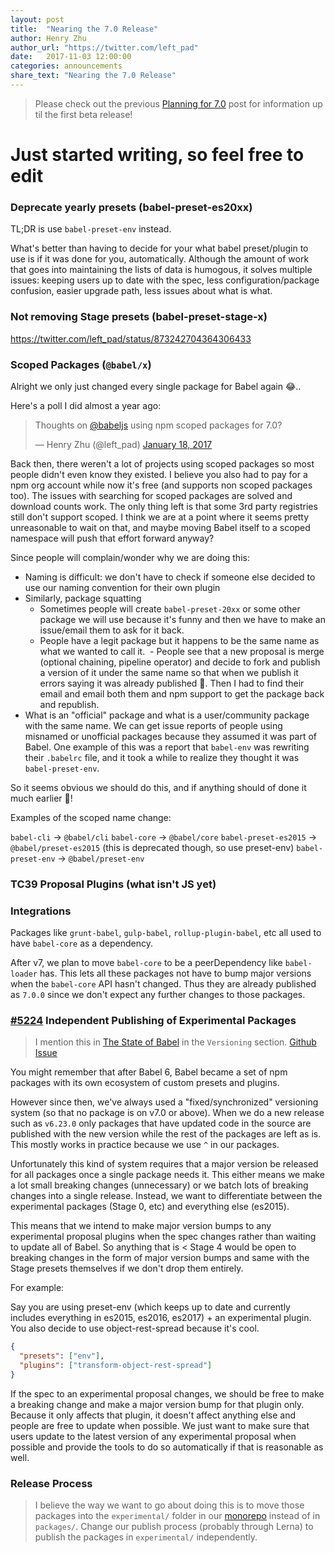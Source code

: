 ```yaml
---
layout: post
title:  "Nearing the 7.0 Release"
author: Henry Zhu
author_url: "https://twitter.com/left_pad"
date:   2017-11-03 12:00:00
categories: announcements
share_text: "Nearing the 7.0 Release"
---
```


> Please check out the previous [Planning for 7.0](https://babeljs.io/blog/2017/03/01/upgrade-to-babel-7) post for information up til the first beta release!

# Just started writing, so feel free to edit

### Deprecate yearly presets (babel-preset-es20xx)

TL;DR is use `babel-preset-env` instead.

What's better than having to decide for your what babel preset/plugin to use is if it was done for you, automatically. Although the amount of work that goes into maintaining the lists of data is humogous, it solves multiple issues: keeping users up to date with the spec, less configuration/package confusion, easier upgrade path, less issues about what is what. 

### Not removing Stage presets (babel-preset-stage-x)

https://twitter.com/left_pad/status/873242704364306433

### Scoped Packages (`@babel/x`)

Alright we only just changed every single package for Babel again 😂..

Here's a poll I did almost a year ago:

<blockquote class="twitter-tweet" data-lang="en"><p lang="en" dir="ltr">Thoughts on <a href="https://twitter.com/babeljs">@babeljs</a> using npm scoped packages for 7.0?</p>&mdash; Henry Zhu (@left_pad) <a href="https://twitter.com/left_pad/status/821551189166878722">January 18, 2017</a></blockquote>
<script async src="//platform.twitter.com/widgets.js" charset="utf-8"></script>

Back then, there weren't a lot of projects using scoped packages so most people didn't even know they existed. I believe you also had to pay for a npm org account while now it's free (and supports non scoped packages too). The issues with searching for scoped packages are solved and download counts work. The only thing left is that some 3rd party registries still don't support scoped. I think we are at a point where it seems pretty unreasonable to wait on that, and maybe moving Babel itself to a scoped namespace will push that effort forward anyway?

Since people will complain/wonder why we are doing this:

- Naming is difficult: we don't have to check if someone else decided to use our naming convention for their own plugin
- Similarly, package squatting
  - Sometimes people will create `babel-preset-20xx` or some other package we will use because it's funny and then we have to make an issue/email them to ask for it back.
  - People have a legit package but it happens to be the same name as what we wanted to call it.
  - People see that a new proposal is merge (optional chaining, pipeline operator) and decide to fork and publish a version of it under the same name so that when we publish it errors saying it was already published 🤔. Then I had to find their email and email both them and npm support to get the package back and republish.
- What is an "official" package and what is a user/community package with the same name. We can get issue reports of people using misnamed or unofficial packages because they assumed it was part of Babel. One example of this was a report that `babel-env` was rewriting their `.babelrc` file, and it took a while to realize they thought it was `babel-preset-env`.

So it seems obvious we should do this, and if anything should of done it much earlier 🙂!

Examples of the scoped name change:

`babel-cli` -> `@babel/cli`
`babel-core` -> `@babel/core`
`babel-preset-es2015` -> `@babel/preset-es2015` (this is deprecated though, so use preset-env)
`babel-preset-env` -> `@babel/preset-env`

### TC39 Proposal Plugins (what isn't JS yet)

### Integrations

Packages like `grunt-babel`, `gulp-babel`, `rollup-plugin-babel`, etc all used to have `babel-core` as a dependency.

After v7, we plan to move `babel-core` to be a peerDependency like `babel-loader` has. This lets all these packages not have to bump major versions when the `babel-core` API hasn't changed. Thus they are already published as `7.0.0` since we don't expect any further changes to those packages.

### [#5224](https://github.com/babel/babel/pull/5224) Independent Publishing of Experimental Packages

> I mention this in [The State of Babel](http://babeljs.io/blog/2016/12/07/the-state-of-babel) in the `Versioning` section. [Github Issue](https://github.com/babel/babylon/issues/275)

You might remember that after Babel 6, Babel became a set of npm packages with its own ecosystem of custom presets and plugins.

However since then, we've always used a "fixed/synchronized" versioning system (so that no package is on v7.0 or above). When we do a new release such as `v6.23.0` only packages that have updated code in the source are published with the new version while the rest of the packages are left as is. This mostly works in practice because we use `^` in our packages.

Unfortunately this kind of system requires that a major version be released for all packages once a single package needs it. This either means we make a lot small breaking changes (unnecessary) or we batch lots of breaking changes into a single release. Instead, we want to differentiate between the experimental packages (Stage 0, etc) and everything else (es2015).

This means that we intend to make major version bumps to any experimental proposal plugins when the spec changes rather than waiting to update all of Babel. So anything that is < Stage 4 would be open to breaking changes in the form of major version bumps and same with the Stage presets themselves if we don't drop them entirely.

For example:

Say you are using preset-env (which keeps up to date and currently includes everything in es2015, es2016, es2017) + an experimental plugin. You also decide to use object-rest-spread because it's cool.

```json
{
  "presets": ["env"],
  "plugins": ["transform-object-rest-spread"]
}
```

If the spec to an experimental proposal changes, we should be free to make a breaking change and make a major version bump for that plugin only. Because it only affects that plugin, it doesn't affect anything else and people are free to update when possible. We just want to make sure that users update to the latest version of any experimental proposal when possible and provide the tools to do so automatically if that is reasonable as well.

### Release Process

> I believe the way we want to go about doing this is to move those packages into the `experimental/` folder in our [monorepo](https://github.com/babel/babel) instead of in `packages/`.
> Change our publish process (probably through Lerna) to publish the packages in `experimental/` independently.
